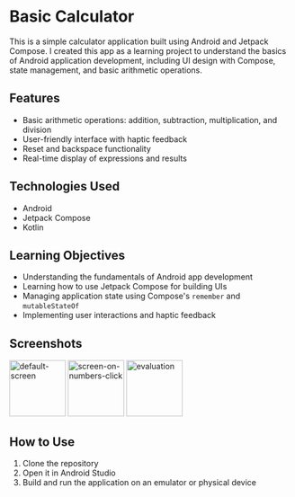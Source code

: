 # Basic Calculator

This is a simple calculator application built using Android and Jetpack Compose. I created this app as a learning project to understand the basics of Android application development, including UI design with Compose, state management, and basic arithmetic operations.

## Features
- Basic arithmetic operations: addition, subtraction, multiplication, and division
- User-friendly interface with haptic feedback
- Reset and backspace functionality
- Real-time display of expressions and results

## Technologies Used
- Android
- Jetpack Compose
- Kotlin

## Learning Objectives
- Understanding the fundamentals of Android app development
- Learning how to use Jetpack Compose for building UIs
- Managing application state using Compose's `remember` and `mutableStateOf`
- Implementing user interactions and haptic feedback

## Screenshots

<img src="https://github.com/RamuSriram/Basic-Calculator/assets/71754546/57b52af5-617f-454e-90df-4f768bf066fc" alt="default-screen" width="100"/>
<img src="https://github.com/RamuSriram/Basic-Calculator/assets/71754546/8874ebaf-f92b-4ca6-8d51-8a3ec23f8c21" alt="screen-on-numbers-click" width="100"/>
<img src="https://github.com/RamuSriram/Basic-Calculator/assets/71754546/7e55c091-cf9e-4cfb-85f2-81cbdbc1bfdb" alt="evaluation" width="100"/>

## How to Use
1. Clone the repository
2. Open it in Android Studio
3. Build and run the application on an emulator or physical device
